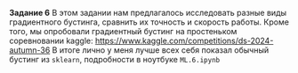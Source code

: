 **Задание 6**
В этом задании нам предлагалось исследовать разные виды градиентного бустинга, сравнить их точность и скорость работы.
Кроме того, мы опробовали градиентный бустинг на простеньком соревновании kaggle: https://www.kaggle.com/competitions/ds-2024-autumn-36
В итоге лично у меня лучше всех себя показал обычный бустинг из `sklearn`, подробности в ноутбуке `ML.6.ipynb`

